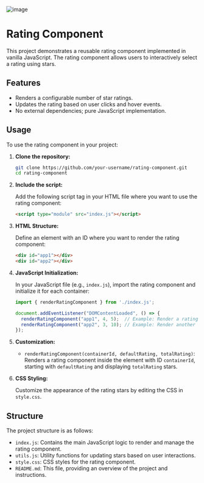 ![image](https://github.com/subhajittewary/assignment-rating-js/assets/48327032/e895ed46-54db-4d18-aebf-9e083f27a41b)

# Rating Component

This project demonstrates a reusable rating component implemented in vanilla JavaScript. The rating component allows users to interactively select a rating using stars.

## Features

- Renders a configurable number of star ratings.
- Updates the rating based on user clicks and hover events.
- No external dependencies; pure JavaScript implementation.

## Usage

To use the rating component in your project:

1. **Clone the repository:**

   ```bash
   git clone https://github.com/your-username/rating-component.git
   cd rating-component
   ```

2. **Include the script:**

   Add the following script tag in your HTML file where you want to use the rating component:

   ```html
   <script type="module" src="index.js"></script>
   ```

3. **HTML Structure:**

   Define an element with an ID where you want to render the rating component:

   ```html
   <div id="app1"></div>
   <div id="app2"></div>
   ```

4. **JavaScript Initialization:**

   In your JavaScript file (e.g., `index.js`), import the rating component and initialize it for each container:

   ```javascript
   import { renderRatingComponent } from './index.js';

   document.addEventListener("DOMContentLoaded", () => {
     renderRatingComponent("app1", 4, 5);  // Example: Render a rating component with ID 'app1', default rating 4, and 5 stars
     renderRatingComponent("app2", 3, 10); // Example: Render another rating component with ID 'app2', default rating 3, and 10 stars
   });
   ```

5. **Customization:**

   - `renderRatingComponent(containerId, defaultRating, totalRating)`: Renders a rating component inside the element with ID `containerId`, starting with `defaultRating` and displaying `totalRating` stars.

6. **CSS Styling:**

   Customize the appearance of the rating stars by editing the CSS in `style.css`.

## Structure

The project structure is as follows:

- `index.js`: Contains the main JavaScript logic to render and manage the rating component.
- `utils.js`: Utility functions for updating stars based on user interactions.
- `style.css`: CSS styles for the rating component.
- `README.md`: This file, providing an overview of the project and instructions.
